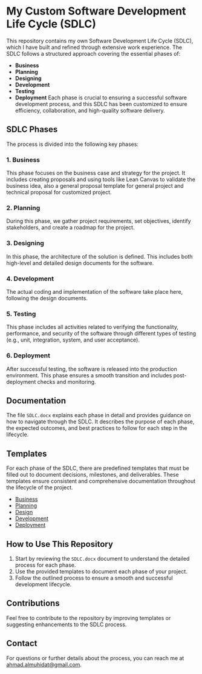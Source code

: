 # My Custom Software Development Life Cycle (SDLC)
This repository contains my own Software Development Life Cycle (SDLC), which I have built and refined through extensive work experience. The SDLC follows a structured approach covering the essential phases of:
- **Business**
- **Planning**
- **Designing**
- **Development**
- **Testing**
- **Deployment**
Each phase is crucial to ensuring a successful software development process, and this SDLC has been customized to ensure efficiency, collaboration, and high-quality software delivery.

## SDLC Phases
The process is divided into the following key phases:
### 1. **Business**
This phase focuses on the business case and strategy for the project. It includes creating proposals and using tools like Lean Canvas to validate the business idea, also a general proposal template for general project and technical proposal for customized project.
### 2. **Planning**
During this phase, we gather project requirements, set objectives, identify stakeholders, and create a roadmap for the project.
### 3. **Designing**
In this phase, the architecture of the solution is defined. This includes both high-level and detailed design documents for the software.
### 4. **Development**
The actual coding and implementation of the software take place here, following the design documents.
### 5. **Testing**
This phase includes all activities related to verifying the functionality, performance, and security of the software through different types of testing (e.g., unit, integration, system, and user acceptance).
### 6. **Deployment**
After successful testing, the software is released into the production environment. This phase ensures a smooth transition and includes post-deployment checks and monitoring.

## Documentation
The file `SDLC.docx` explains each phase in detail and provides guidance on how to navigate through the SDLC. It describes the purpose of each phase, the expected outcomes, and best practices to follow for each step in the lifecycle.

## Templates
For each phase of the SDLC, there are predefined templates that must be filled out to document decisions, milestones, and deliverables. These templates ensure consistent and comprehensive documentation throughout the lifecycle of the project.
- [Business](Business/)
- [Planning](Planning/)
- [Design](Design/)
- [Development](Development/)
- [Deployment](Deployment/)

## How to Use This Repository
1. Start by reviewing the `SDLC.docx` document to understand the detailed process for each phase.
2. Use the provided templates to document each phase of your project.
3. Follow the outlined process to ensure a smooth and successful development lifecycle.

## Contributions
Feel free to contribute to the repository by improving templates or suggesting enhancements to the SDLC process. 

## Contact
For questions or further details about the process, you can reach me at ahmad.almuhidat@gmail.com.
